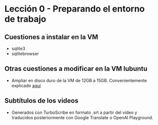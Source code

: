 # Lección 0 -  Preparando el entorno de trabajo

## Cuestiones a instalar en la VM

- sqlite3
- sqlitebrowser

## Otras cuestiones a modificar en la VM lubuntu

- Ampliar en disco duro de la VM de 12GB a 15GB. Convenientemente explicado [aquí](https://itsfoss.com/increase-disk-size-virtualbox/)

## Subtítulos de los videos

- Generados con TurboScribe en formato .srt a partir del vídeo y traducidos posteriormente con Google Translate o OpenAI Playground.
